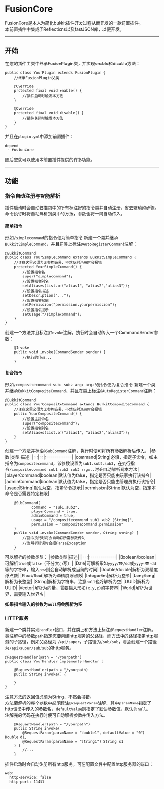 # FusionCore

FusionCore是本人为简化bukkit插件开发过程从而开发的一款前置插件。  
本前置插件中集成了Reflections以及fastJSON库，以便开发。

***
## 开始
在您的插件主类中继承FusionPlugin类，并实现enable和disable方法：
````
public class YourPlugin extends FusionPlugin {
    //继承FusionPlugin父类
    
    @Override
    protected final void enable() {
        //插件启动时触发本方法
    }
    
    @Override
    protected final void disable() {
        //插件关闭时触发本方法
    }
}
````
并且在`plugin.yml`中添加前置插件：
````
depend
 - FusionCore
````
随后您就可以使用本前置插件提供的许多功能。
***
## 功能
### 指令自动注册与智能解析
插件启动时会自动扫描包中的所有标注好的指令类并自动注册，省去繁琐的步骤。  
命令执行时将自动解析到类中的方法，参数也将一同自动传入。
#### 简单指令
形如`/simplecommand`的指令便为简单指令
新建一个类并继承`BukkitSimpleCommand`，并且在类上标注`@AutoRegisterCommand`注解：
````
@BukkitCommand
public class YourSimpleCommand extends BukkitSimpleCommand {
    //注意这里必须为无参构造器，不然反射注册时会报错
    protected YourSimpleCommand() {
        //设置指令名
        super("simplecommand");
        //设置指令别名
        setAliases(List.of("alias1", "alias2","alias3"));
        //设置指令描述
        setDescription("...");
        //设置指令权限
        setPermission("permission.yourpermission");
        //设置指令提示
        setUsage("/simplecommand");
    }
}
````
创建一个方法并且标注`@Invoke`注解，执行时会自动传入一个CommandSender参数：
````
    @Invoke
    public void invoke(CommandSender sender) {
        //执行的代码...
    }
````
#### 复合指令
形如`/compositecommand sub1 sub2 arg1 arg2`的指令便为复合指令 
新建一个类并继承`BukkitCompositeCommand`，并且在类上标注`@AutoRegisterCommand`注解：
````
@BukkitCommand
public class YourCompositeCommand extends BukkitCompositeCommand {
    //注意这里必须为无参构造器，不然反射注册时会报错
    public YourCompositeCommand() {
        //设置主指令名
        super("compositecommand");
        //设置指令别名
        setAliases(List.of("alias1", "alias2","alias3"));
    }
}
````
创建一个方法并标注`@SubCommand`注解，执行时便可将所有参数解析后传入。
|参数|类型|描述|
|:-:|:-:|:-------------|
|command|String|必填，指定子命令，如主指令为`compositecommand`，该参数设置为`sub1.sub2.sub3`，在执行指令`/compositecommand sub1 sub2 sub3 args..`时会自动解析到本方法|
|playerCommand|boolean|默认值为false，指定是否只能由玩家执行该指令|
|adminCommand|boolean|默认值为false，指定是否只能由管理员执行该指令|
|usage|String|默认为空，指定命令提示|
|permission|String|默认为空，指定本命令是否需要特定权限|
````
    @SubCommand(
            command = "sub1.sub2",
            playerCommand = true,
            adminCommand = true,
            usage = "/compositecommand sub1 sub2 [String]",
            permission = "compositecommand.permission"
    )
    public void invoke(CommandSender sender, String string) {
        //指令执行时将会自动将所需参数传入
        //当解析错误时会报ParseException
    }
````
可以解析的参数类型：
|参数类型|描述|
|:--:|:-------------|
|Boolean/boolean|可解析`true`或`false`（不分大小写）|
|Date|可解析形如`yyyy/MM/dd`或`yyyy-MM-dd`等的字符串，输入`now`则会自动解析成当前的时间|
|Double/double|解析为双精度浮点数|
|Float/float|解析为单精度浮点数|
|Integer/int|解析为整形|
|Long/long|解析为长整型|
|String|解析为字符串，注意`null`也将解析为空|
|UUID|解析为UUID|
|Vector|解析为向量，需要输入形如`(x,y,z)`的字符串|
|World|解析为世界，需要输入世界名|   

**如果指令输入的参数为`null`将会解析为空**
### HTTP服务
新建一个类并实现`Handler`接口，并在类上和方法上标注`@RequestHandler`注解。  
类注解中的参数`path`指定您要创建http服务的父路径，而方法中的路径指定http服务的子路径，例如父路径为
`/api/super`，子路径为`/sub/sub`，则会创建一个路径为`/api/super/sub/sub`的http服务。
````
@RequestHandler(path = "/yourpath")
public class YourHandler implements Handler {
    
    @RequestHandler(path = "/yourpath)
    public String invoke() {
        
    }
}
````
注意方法的返回值必须为String，不然会报错。  
方法要解析的每个参数中必须标注`@RequestParam`注解，其中`paramName`指定了http请求中传入的参数名，`defaultValue`则指定了默认参数值，默认为`null`。   
注解完的代码在执行时便可自动解析参数并传入方法。
````
    @RequestHandler(path = "/yourpath")
    public String invoke(
        @RequestParam(paramName = "double1", defaultValue = "0") Double d1,
        @RequestParam(paramName = "string1") String s1
    ) {
        //...
    }
````
插件启动时会自动注册所有http服务，可在配置文件中配置http服务器的端口：
````
web:
  http-service: false
  http-port: 11451
````
